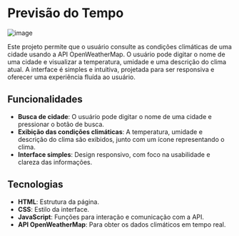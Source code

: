 # Previsão do Tempo
![image](https://github.com/user-attachments/assets/f82d1711-09b0-477f-9d6e-ec5edd10e5e7)

Este projeto permite que o usuário consulte as condições climáticas de uma cidade usando a API OpenWeatherMap. O usuário pode digitar o nome de uma cidade e visualizar a temperatura, umidade e uma descrição do clima atual. A interface é simples e intuitiva, projetada para ser responsiva e oferecer uma experiência fluída ao usuário.

## Funcionalidades

- **Busca de cidade**: O usuário pode digitar o nome de uma cidade e pressionar o botão de busca.
- **Exibição das condições climáticas**: A temperatura, umidade e descrição do clima são exibidos, junto com um ícone representando o clima.
- **Interface simples**: Design responsivo, com foco na usabilidade e clareza das informações.

## Tecnologias

- **HTML**: Estrutura da página.
- **CSS**: Estilo da interface.
- **JavaScript**: Funções para interação e comunicação com a API.
- **API OpenWeatherMap**: Para obter os dados climáticos em tempo real.
